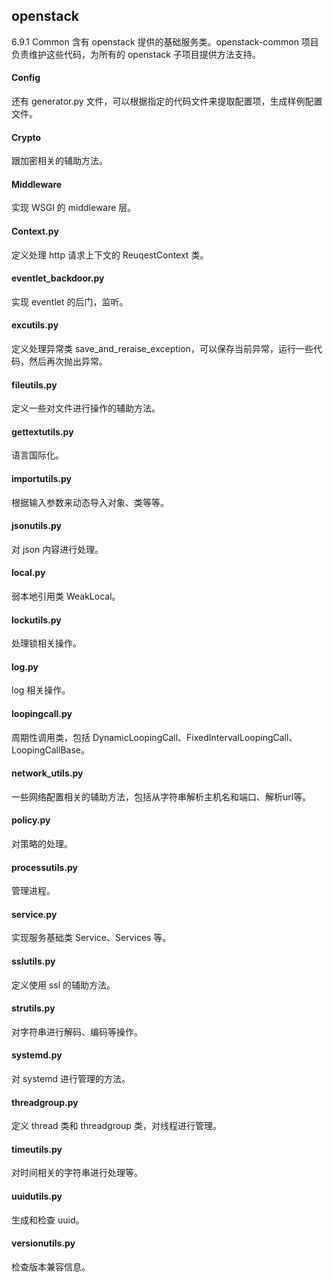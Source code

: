 ## openstack
6.9.1	Common
含有 openstack 提供的基础服务类。openstack-common 项目负责维护这些代码，为所有的 openstack 子项目提供方法支持。
#### Config
还有 generator.py 文件，可以根据指定的代码文件来提取配置项，生成样例配置文件。

#### Crypto
跟加密相关的辅助方法。

#### Middleware
实现 WSGI 的 middleware 层。

#### Context.py
定义处理 http 请求上下文的 ReuqestContext 类。

#### eventlet_backdoor.py
实现 eventlet 的后门，监听。

#### excutils.py
定义处理异常类 save_and_reraise_exception，可以保存当前异常，运行一些代码，然后再次抛出异常。

#### fileutils.py
定义一些对文件进行操作的辅助方法。

#### gettextutils.py
语言国际化。

#### importutils.py
根据输入参数来动态导入对象、类等等。

#### jsonutils.py
对 json 内容进行处理。

#### local.py
弱本地引用类 WeakLocal。

#### lockutils.py
处理锁相关操作。

#### log.py
log 相关操作。

#### loopingcall.py
周期性调用类，包括 DynamicLoopingCall、FixedIntervalLoopingCall、LoopingCallBase。

#### network_utils.py
一些网络配置相关的辅助方法，包括从字符串解析主机名和端口、解析url等。

#### policy.py
对策略的处理。

#### processutils.py
管理进程。

#### service.py
实现服务基础类 Service、Services 等。

#### sslutils.py
定义使用 ssl 的辅助方法。

#### strutils.py
对字符串进行解码、编码等操作。

#### systemd.py
对 systemd 进行管理的方法。

#### threadgroup.py
定义 thread 类和 threadgroup 类，对线程进行管理。

#### timeutils.py
对时间相关的字符串进行处理等。

#### uuidutils.py
生成和检查 uuid。

#### versionutils.py
检查版本兼容信息。
